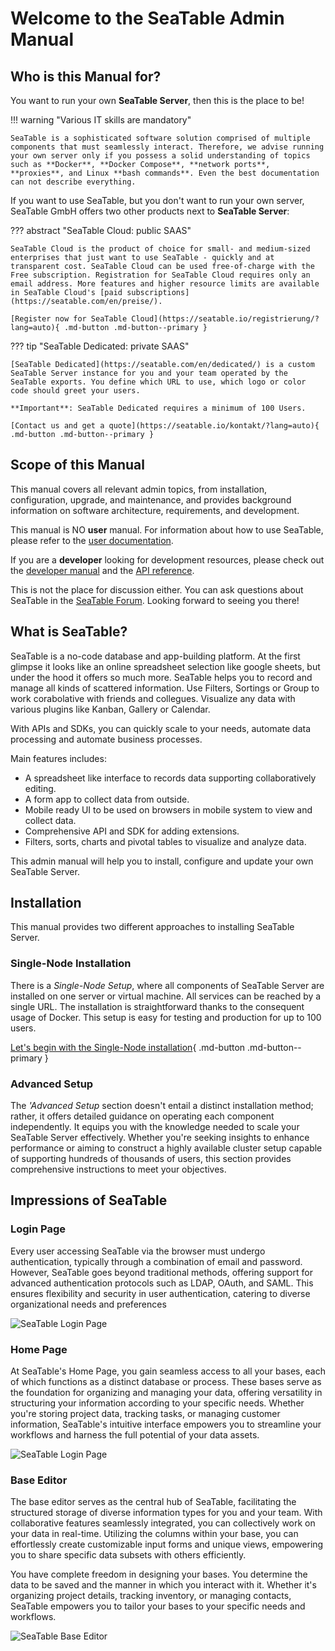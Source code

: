 # Welcome to the SeaTable Admin Manual

## Who is this Manual for?

You want to run your own **SeaTable Server**, then this is the place to be!


!!! warning "Various IT skills are mandatory"

    SeaTable is a sophisticated software solution comprised of multiple components that must seamlessly interact. Therefore, we advise running your own server only if you possess a solid understanding of topics such as **Docker**, **Docker Compose**, **network ports**, **proxies**, and Linux **bash commands**. Even the best documentation can not describe everything.

If you want to use SeaTable, but you don't want to run your own server, SeaTable GmbH offers two other products next to **SeaTable Server**:

??? abstract "SeaTable Cloud: public SAAS"

    SeaTable Cloud is the product of choice for small- and medium-sized enterprises that just want to use SeaTable - quickly and at transparent cost. SeaTable Cloud can be used free-of-charge with the Free subscription. Registration for SeaTable Cloud requires only an email address. More features and higher resource limits are available in SeaTable Cloud's [paid subscriptions](https://seatable.com/en/preise/).

    [Register now for SeaTable Cloud](https://seatable.io/registrierung/?lang=auto){ .md-button .md-button--primary }

??? tip "SeaTable Dedicated: private SAAS"

    [SeaTable Dedicated](https://seatable.com/en/dedicated/) is a custom SeaTable Server instance for you and your team operated by the SeaTable exports. You define which URL to use, which logo or color code should greet your users.

    **Important**: SeaTable Dedicated requires a minimum of 100 Users.

    [Contact us and get a quote](https://seatable.io/kontakt/?lang=auto){ .md-button .md-button--primary }


## Scope of this Manual

This manual covers all relevant admin topics, from installation, configuration, upgrade, and maintenance, and provides background information on software architecture, requirements, and development.

This manual is NO **user** manual. For information about how to use SeaTable, please refer to the [user documentation](https://docs.seatable.io/).

If you are a **developer** looking for development resources, please check out the [developer manual](https://developer.seatable.io) and the [API reference](https://api.seatable.io).

This is not the place for discussion either. You can ask questions about SeaTable in the [SeaTable Forum](https://forum.seatable.io). Looking forward to seeing you there!

## What is SeaTable?

SeaTable is a no-code database and app-building platform. At the first glimpse it looks like an online spreadsheet selection like google sheets, but under the hood it offers so much more. SeaTable helps you to record and manage all kinds of scattered information. Use Filters, Sortings or Group to work corabolative with friends and collegues. Visualize any data with various plugins like Kanban, Gallery or Calendar.

With APIs and SDKs, you can quickly scale to your needs, automate data processing and automate business processes.

Main features includes:

- A spreadsheet like interface to records data supporting collaboratively editing.
- A form app to collect data from outside.
- Mobile ready UI to be used on browsers in mobile system to view and collect data.
- Comprehensive API and SDK for adding extensions.
- Filters, sorts, charts and pivotal tables to visualize and analyze data.

This admin manual will help you to install, configure and update your own SeaTable Server.

## Installation

This manual provides two different approaches to installing SeaTable Server.

### Single-Node Installation

There is a _Single-Node Setup_, where all components of SeaTable Server are installed on one server or virtual machine. All services can be reached by a single URL. The installation is straightforward thanks to the consequent usage of Docker. This setup is easy for testing and production for up to 100 users.

[Let's begin with the Single-Node installation](installation/basic-setup.md){ .md-button .md-button--primary }

### Advanced Setup

The _'Advanced Setup_ section doesn't entail a distinct installation method; rather, it offers detailed guidance on operating each component independently. It equips you with the knowledge needed to scale your SeaTable Server effectively. Whether you're seeking insights to enhance performance or aiming to construct a highly available cluster setup capable of supporting hundreds of thousands of users, this section provides comprehensive instructions to meet your objectives.

## Impressions of SeaTable

### Login Page

Every user accessing SeaTable via the browser must undergo authentication, typically through a combination of email and password. However, SeaTable goes beyond traditional methods, offering support for advanced authentication protocols such as LDAP, OAuth, and SAML. This ensures flexibility and security in user authentication, catering to diverse organizational needs and preferences

![SeaTable Login Page](assets/images/screenshot_seatable_login.png)

### Home Page

At SeaTable's Home Page, you gain seamless access to all your bases, each of which functions as a distinct database or process. These bases serve as the foundation for organizing and managing your data, offering versatility in structuring your information according to your specific needs. Whether you're storing project data, tracking tasks, or managing customer information, SeaTable's intuitive interface empowers you to streamline your workflows and harness the full potential of your data assets.

![SeaTable Login Page](assets/images/screenshot_seatable_home_page.png)

### Base Editor

The base editor serves as the central hub of SeaTable, facilitating the structured storage of diverse information types for you and your team. With collaborative features seamlessly integrated, you can collectively work on your data in real-time. Utilizing the columns within your base, you can effortlessly create customizable input forms and unique views, empowering you to share specific data subsets with others efficiently.

You have complete freedom in designing your bases. You determine the data to be saved and the manner in which you interact with it. Whether it's organizing project details, tracking inventory, or managing contacts, SeaTable empowers you to tailor your bases to your specific needs and workflows.

![SeaTable Base Editor](assets/images/screenshot_seatable_base_editor.png)
